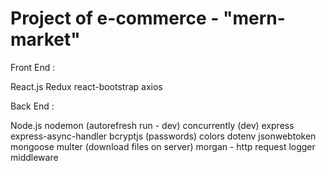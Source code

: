 # Project of e-commerce - "mern-market"

Front End : 

React.js
Redux
react-bootstrap
axios

Back End :

Node.js
nodemon (autorefresh run - dev)
concurrently (dev)
express
express-async-handler
bcryptjs (passwords) 
colors
dotenv
jsonwebtoken
mongoose
multer (download files on server)
morgan - http request logger middleware
